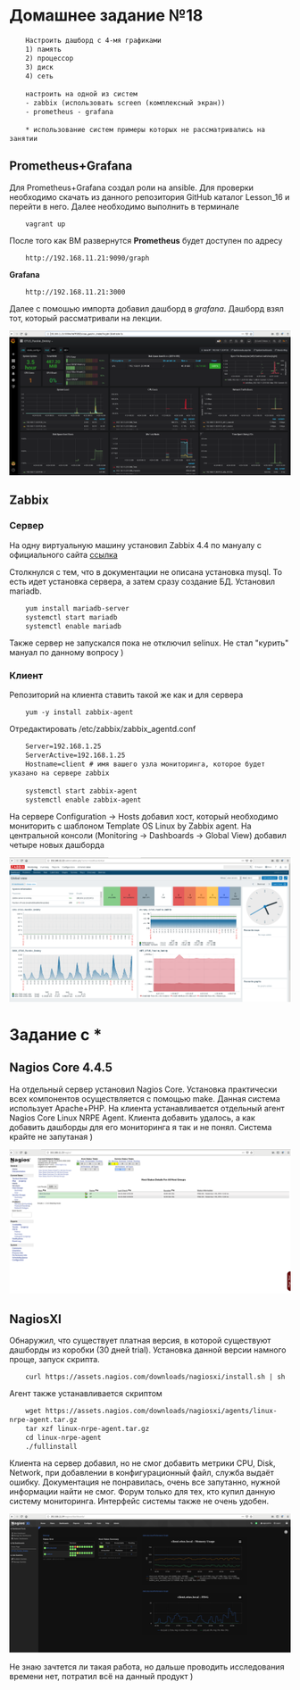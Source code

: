 # Домашнее задание №18

		Настроить дашборд с 4-мя графиками
		1) память
		2) процессор
		3) диск
		4) сеть

		настроить на одной из систем
		- zabbix (использовать screen (комплексный экран))
		- prometheus - grafana
	
		* использование систем примеры которых не рассматривались на занятии

## Prometheus+Grafana

Для Prometheus+Grafana создал роли на ansible.
Для проверки необходимо скачать из данного репозитория GitHub каталог Lesson_16 и перейти в него.
Далее необходимо выполнить в терминале

		vagrant up

После того как ВМ развернутся
**Prometheus** будет доступен по адресу

		http://192.168.11.21:9090/graph

**Grafana**

		http://192.168.11.21:3000

Далее с помошью импорта добавил дашборд в *grafana*. Дашборд взял тот, который рассматривали на лекции.

![Prometheus+Grafana](https://github.com/parshyn-dima/screens/blob/master/lesson18/Prometheus%2BGrafana.png)

## Zabbix
### Сервер
На одну виртуальную машину установил Zabbix 4.4 по мануалу с официального сайта [ссылка](https://www.zabbix.com/ru/download?zabbix=4.4&os_distribution=red_hat_enterprise_linux&os_version=7&db=mysql&ws=apache)

Столкнулся с тем, что в документации не описана установка mysql. То есть идет установка сервера, а затем сразу создание БД.
Установил mariadb.

		yum install mariadb-server
		systemctl start mariadb
		systemctl enable mariadb

Также сервер не запускался пока не отключил selinux. Не стал "курить" мануал по данному вопросу )

### Клиент
Репозиторий на клиента ставить такой же как и для сервера

		yum -y install zabbix-agent

Отредактировать /etc/zabbix/zabbix_agentd.conf

		Server=192.168.1.25
		ServerActive=192.168.1.25
		Hostname=client # имя вашего узла мониторинга, которое будет указано на сервере zabbix

		systemctl start zabbix-agent
		systemctl enable zabbix-agent

На сервере Configuration -> Hosts добавил хост, который необходимо мониторить с шаблоном Template OS Linux by Zabbix agent.
На центральной консоли (Monitoring -> Dashboards -> Global View) добавил четыре новых дашборда

![Zabbix](https://github.com/parshyn-dima/screens/blob/master/lesson18/Zabbix.png)

# Задание с *
## Nagios Core 4.4.5

На отдельный сервер установил Nagios Core. Установка практически всех компонентов осуществляется с помощью make. Данная система использует Apache+PHP.
На клиента устанавливается отдельный агент Nagios Core Linux NRPE Agent. Клиента добавить удалось, а как добавить дашборды для его мониторинга я так и не понял.
Система крайте не запутаная )

![Nagios](https://github.com/parshyn-dima/screens/blob/master/lesson18/Nagios.png)

## NagiosXI

Обнаружил, что существует платная версия, в которой существуют дашборды из коробки (30 дней trial). Установка данной версии намного проще, запуск скрипта.

		curl https://assets.nagios.com/downloads/nagiosxi/install.sh | sh

Агент также устанавливается скриптом

		wget https://assets.nagios.com/downloads/nagiosxi/agents/linux-nrpe-agent.tar.gz
		tar xzf linux-nrpe-agent.tar.gz
		cd linux-nrpe-agent
		./fullinstall

Клиента на сервер добавил, но не смог добавить метрики CPU, Disk, Network, при добавлении в конфигурационный файл, служба выдаёт ошибку. Документация не понравилась, очень все запутанно, нужной информации найти не смог. Форум только для тех, кто купил данную систему мониторинга. Интерфейс системы также не очень удобен.

![NagiosXI](https://github.com/parshyn-dima/screens/blob/master/lesson18/NagiosXI.png)

Не знаю зачтется ли такая работа, но дальше проводить исследования времени нет, потратил всё на данный продукт )


